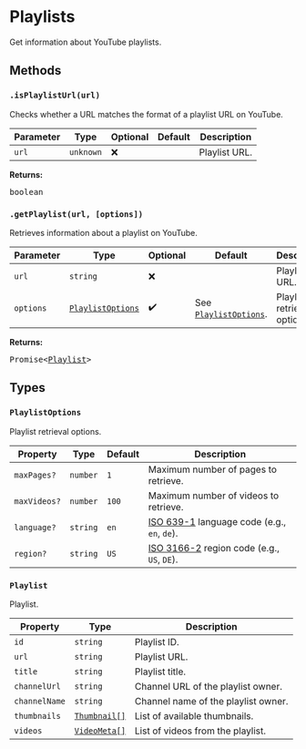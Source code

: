 # Playlists
Get information about YouTube playlists.

## Methods
### `.isPlaylistUrl(url)`
Checks whether a URL matches the format of a playlist URL on YouTube.

| Parameter | Type | Optional | Default | Description |
|---|---|---|---|---|
| `url` | `unknown` | ❌ |  | Playlist URL. |

**Returns:**
<pre>boolean</pre>

### `.getPlaylist(url, [options])`
Retrieves information about a playlist on YouTube.

| Parameter | Type | Optional | Default | Description |
|---|---|---|---|---|
| `url` | `string` | ❌ |  | Playlist URL. |
| `options` | [`PlaylistOptions`](#playlistoptions) | ✔️ | See [`PlaylistOptions`](#playlistoptions). | Playlist retrieval options. |

**Returns:**
<pre>Promise&lt;<a href="#/api/playlists?id=playlist">Playlist</a>&gt;</pre>

## Types
### `PlaylistOptions`
Playlist retrieval options.

| Property | Type | Default | Description |
|---|---|---|---|
|`maxPages?`|`number`|`1`|Maximum number of pages to retrieve.|
|`maxVideos?`|`number`|`100`|Maximum number of videos to retrieve.|
|`language?`|`string`|`en`|[ISO 639-1](https://en.wikipedia.org/wiki/ISO_639-1_codes) language code (e.g., `en`, `de`).|
|`region?`|`string`|`US`|[ISO 3166-2](https://en.wikipedia.org/wiki/ISO_3166-2) region code (e.g., `US`, `DE`).|

### `Playlist`
Playlist.

| Property | Type | Description |
|---|---|---|
|`id`|`string`|Playlist ID.|
|`url`|`string`|Playlist URL.|
|`title`|`string`|Playlist title.|
|`channelUrl`|`string`|Channel URL of the playlist owner.|
|`channelName`|`string`|Channel name of the playlist owner.|
|`thumbnails`|[`Thumbnail[]`](api/videos?id=thumbnail)|List of available thumbnails.|
|`videos`|[`VideoMeta[]`](api/videos?id=videometa)|List of videos from the playlist.|
